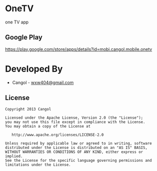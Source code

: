 OneTV
=====

one TV app

Google Play
-----------
https://play.google.com/store/apps/details?id=mobi.cangol.mobile.onetv

Developed By
============

* Cangol - <wxw404@gmail.com>
 


License
-----------

    Copyright 2013 Cangol

    Licensed under the Apache License, Version 2.0 (the "License");
    you may not use this file except in compliance with the License.
    You may obtain a copy of the License at

       http://www.apache.org/licenses/LICENSE-2.0

    Unless required by applicable law or agreed to in writing, software
    distributed under the License is distributed on an "AS IS" BASIS,
    WITHOUT WARRANTIES OR CONDITIONS OF ANY KIND, either express or implied.
    See the License for the specific language governing permissions and
    limitations under the License.
